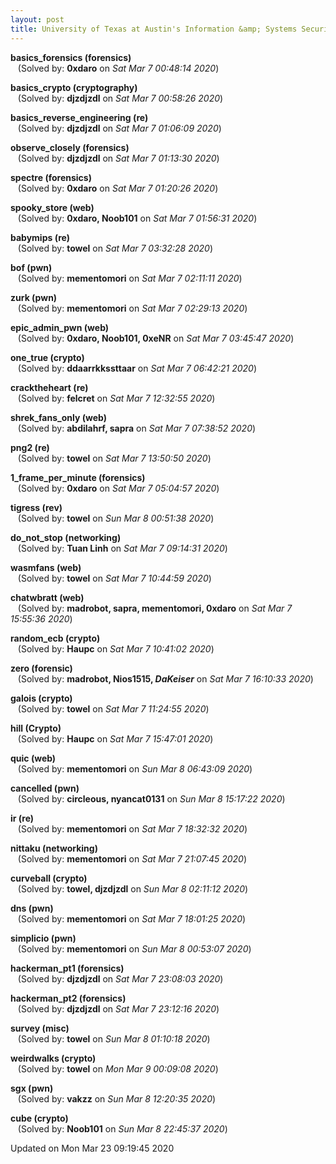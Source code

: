 ```yaml
---
layout: post
title: University of Texas at Austin's Information &amp; Systems Security Society (ISSS)
---
```


<!--break-->

**basics_forensics (forensics)**  
&nbsp;&nbsp;&nbsp;(Solved by: **0xdaro** on _Sat Mar  7 00:48:14 2020_)  
  
**basics_crypto (cryptography)**  
&nbsp;&nbsp;&nbsp;(Solved by: **djzdjzdl** on _Sat Mar  7 00:58:26 2020_)  
  
**basics_reverse_engineering (re)**  
&nbsp;&nbsp;&nbsp;(Solved by: **djzdjzdl** on _Sat Mar  7 01:06:09 2020_)  
  
**observe_closely (forensics)**  
&nbsp;&nbsp;&nbsp;(Solved by: **djzdjzdl** on _Sat Mar  7 01:13:30 2020_)  
  
**spectre (forensics)**  
&nbsp;&nbsp;&nbsp;(Solved by: **0xdaro** on _Sat Mar  7 01:20:26 2020_)  
  
**spooky_store (web)**  
&nbsp;&nbsp;&nbsp;(Solved by: **0xdaro, Noob101** on _Sat Mar  7 01:56:31 2020_)  
  
**babymips (re)**  
&nbsp;&nbsp;&nbsp;(Solved by: **towel** on _Sat Mar  7 03:32:28 2020_)  
  
**bof (pwn)**  
&nbsp;&nbsp;&nbsp;(Solved by: **mementomori** on _Sat Mar  7 02:11:11 2020_)  
  
**zurk (pwn)**  
&nbsp;&nbsp;&nbsp;(Solved by: **mementomori** on _Sat Mar  7 02:29:13 2020_)  
  
**epic_admin_pwn (web)**  
&nbsp;&nbsp;&nbsp;(Solved by: **0xdaro, Noob101, 0xeNR** on _Sat Mar  7 03:45:47 2020_)  
  
**one_true (crypto)**  
&nbsp;&nbsp;&nbsp;(Solved by: **ddaarrkkssttaar** on _Sat Mar  7 06:42:21 2020_)  
  
**cracktheheart (re)**  
&nbsp;&nbsp;&nbsp;(Solved by: **felcret** on _Sat Mar  7 12:32:55 2020_)  
  
**shrek_fans_only (web)**  
&nbsp;&nbsp;&nbsp;(Solved by: **abdilahrf, sapra** on _Sat Mar  7 07:38:52 2020_)  
  
**png2 (re)**  
&nbsp;&nbsp;&nbsp;(Solved by: **towel** on _Sat Mar  7 13:50:50 2020_)  
  
**1_frame_per_minute (forensics)**  
&nbsp;&nbsp;&nbsp;(Solved by: **0xdaro** on _Sat Mar  7 05:04:57 2020_)  
  
**tigress (rev)**  
&nbsp;&nbsp;&nbsp;(Solved by: **towel** on _Sun Mar  8 00:51:38 2020_)  
  
**do_not_stop (networking)**  
&nbsp;&nbsp;&nbsp;(Solved by: **Tuan Linh** on _Sat Mar  7 09:14:31 2020_)  
  
**wasmfans (web)**  
&nbsp;&nbsp;&nbsp;(Solved by: **towel** on _Sat Mar  7 10:44:59 2020_)  
  
**chatwbratt (web)**  
&nbsp;&nbsp;&nbsp;(Solved by: **madrobot, sapra, mementomori, 0xdaro** on _Sat Mar  7 15:55:36 2020_)  
  
**random_ecb (crypto)**  
&nbsp;&nbsp;&nbsp;(Solved by: **Haupc** on _Sat Mar  7 10:41:02 2020_)  
  
**zero (forensic)**  
&nbsp;&nbsp;&nbsp;(Solved by: **madrobot, Nios1515, *DaKeiser*** on _Sat Mar  7 16:10:33 2020_)  
  
**galois (crypto)**  
&nbsp;&nbsp;&nbsp;(Solved by: **towel** on _Sat Mar  7 11:24:55 2020_)  
  
**hill (Crypto)**  
&nbsp;&nbsp;&nbsp;(Solved by: **Haupc** on _Sat Mar  7 15:47:01 2020_)  
  
**quic (web)**  
&nbsp;&nbsp;&nbsp;(Solved by: **mementomori** on _Sun Mar  8 06:43:09 2020_)  
  
**cancelled (pwn)**  
&nbsp;&nbsp;&nbsp;(Solved by: **circleous, nyancat0131** on _Sun Mar  8 15:17:22 2020_)  
  
**ir (re)**  
&nbsp;&nbsp;&nbsp;(Solved by: **mementomori** on _Sat Mar  7 18:32:32 2020_)  
  
**nittaku (networking)**  
&nbsp;&nbsp;&nbsp;(Solved by: **mementomori** on _Sat Mar  7 21:07:45 2020_)  
  
**curveball (crypto)**  
&nbsp;&nbsp;&nbsp;(Solved by: **towel, djzdjzdl** on _Sun Mar  8 02:11:12 2020_)  
  
**dns (pwn)**  
&nbsp;&nbsp;&nbsp;(Solved by: **mementomori** on _Sat Mar  7 18:01:25 2020_)  
  
**simplicio (pwn)**  
&nbsp;&nbsp;&nbsp;(Solved by: **mementomori** on _Sun Mar  8 00:53:07 2020_)  
  
**hackerman_pt1 (forensics)**  
&nbsp;&nbsp;&nbsp;(Solved by: **djzdjzdl** on _Sat Mar  7 23:08:03 2020_)  
  
**hackerman_pt2 (forensics)**  
&nbsp;&nbsp;&nbsp;(Solved by: **djzdjzdl** on _Sat Mar  7 23:12:16 2020_)  
  
**survey (misc)**  
&nbsp;&nbsp;&nbsp;(Solved by: **towel** on _Sun Mar  8 01:10:18 2020_)  
  
**weirdwalks (crypto)**  
&nbsp;&nbsp;&nbsp;(Solved by: **towel** on _Mon Mar  9 00:09:08 2020_)  
  
**sgx (pwn)**  
&nbsp;&nbsp;&nbsp;(Solved by: **vakzz** on _Sun Mar  8 12:20:35 2020_)  
  
**cube (crypto)**  
&nbsp;&nbsp;&nbsp;(Solved by: **Noob101** on _Sun Mar  8 22:45:37 2020_)  
  


Updated on Mon Mar 23 09:19:45 2020
